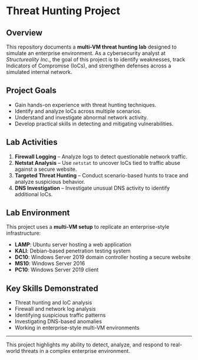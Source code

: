 # Threat Hunting Project

## Overview
This repository documents a **multi-VM threat hunting lab** designed to simulate an enterprise environment. As a cybersecurity analyst at *Structureality Inc.*, the goal of this project is to identify weaknesses, track Indicators of Compromise (IoCs), and strengthen defenses across a simulated internal network.  

## Project Goals
- Gain hands-on experience with threat hunting techniques.  
- Identify and analyze IoCs across multiple scenarios.  
- Understand and investigate abnormal network activity.  
- Develop practical skills in detecting and mitigating vulnerabilities.  

## Lab Activities
1. **Firewall Logging** – Analyze logs to detect questionable network traffic.  
2. **Netstat Analysis** – Use `netstat` to uncover IoCs tied to traffic abuse against a secure website.  
3. **Targeted Threat Hunting** – Conduct scenario-based hunts to trace and analyze suspicious behavior.  
4. **DNS Investigation** – Investigate unusual DNS activity to identify additional IoCs.  

## Lab Environment
This project uses a **multi-VM setup** to replicate an enterprise-style infrastructure:  
- **LAMP**: Ubuntu server hosting a web application  
- **KALI**: Debian-based penetration testing system  
- **DC10**: Windows Server 2019 domain controller hosting a secure website  
- **MS10**: Windows Server 2016  
- **PC10**: Windows Server 2019 client  

## Key Skills Demonstrated
- Threat hunting and IoC analysis  
- Firewall and network log analysis  
- Identifying suspicious traffic patterns  
- Investigating DNS-based anomalies  
- Working in enterprise-style multi-VM environments  

---
This project highlights my ability to detect, analyze, and respond to real-world threats in a complex enterprise environment.
